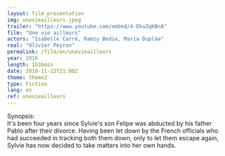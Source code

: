 ```yaml
---
layout: film_presentation
img: unevieailleurs.jpeg
trailer: "https://www.youtube.com/embed/4-EkuZqKBnA"
film: "Une vie ailleurs"
actors: "Isabelle Carré, Ramzy Bedia, María Dupláa"
real: "Olivier Peyron"
permalink: /film/en/unevieailleurs
year: 2016
length: 1h36min
date: 2018-11-22T21:00Z
theme: theme2
type: Fiction
lang: en
ref: unevieailleurs
---
```


<span class="name"> Synopsis:</span> <br/>
<span class="resumefilm"> It's been four years since Sylvie's son Felipe was abducted by his father Pablo after their divorce. Having been let down by the French officials who had succeeded in tracking both them down, only to let them escape again, Sylvie has now decided to take matters into her own hands. </span>

